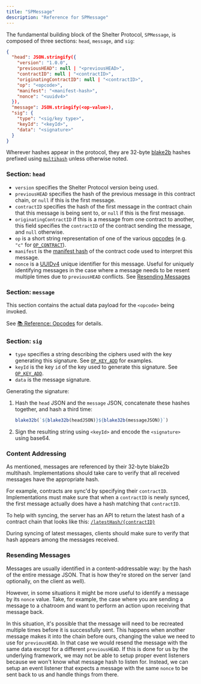 ```yaml
---
title: "SPMessage"
description: "Reference for SPMessage"
---
```


The fundamental building block of the Shelter Protocol, `SPMessage`, is composed of three sections: `head`, `message`, and `sig`:

```json
{
  "head": JSON.stringify({
    "version": "1.0.0",
    "previousHEAD": null | "<previousHEAD>",
    "contractID": null | "<contractID>",
    "originatingContractID": null | "<contractID>",
    "op": "<opcode>",
    "manifest": "<manifest-hash>",
    "nonce": "<uuidv4>"
  }),
  "message": JSON.stringify(<op-value>),
  "sig": {
    "type": "<sig/key type>",
    "keyId": "<keyId>",
    "data": "<signature>"
  }
}
```

Wherever hashes appear in the protocol, they are 32-byte [blake2b](https://www.blake2.net/) hashes prefixed using [`multihash`](https://multiformats.io/multihash/) unless otherwise noted.

### Section: `head`

- `version` specifies the Shelter Protocol version being used.
- `previousHEAD` specifies the hash of the previous message in this contract chain, or `null` if this is the first message.
- `contractID` specifies the hash of the first message in the contract chain that this message is being sent to, or `null` if this is the first message.
- `originatingContractID` if this is a message from one contract to another, this field specifies the `contractID` of the contract sending the message, and `null` otherwise.
- `op` is a short string representation of one of the various [opcodes](opcodes) (e.g. `"c"` for [`OP_CONTRACT`](opcodes#op_contract)).
- `manifest` is the [manifest hash](contract-manifests) of the contract code used to interpret this message.
- `nonce` is a [UUIDv4](https://en.wikipedia.org/wiki/Universally_unique_identifier#Version_4_(random)) unique identifier for this message. Useful for uniquely identifying messages in the case where a message needs to be resent multiple times due to `previousHEAD` conflicts. See [Resending Messages](#resending-messages)

### Section: `message`

This section contains the actual data payload for the `<opcode>` being invoked.

See [📚 Reference: Opcodes](opcodes) for details.

### Section: `sig`

- `type` specifies a string describing the ciphers used with the key generating this signature. See [`OP_KEY_ADD`](opcodes#op_key_add) for examples.
- `keyId` is the key `id` of the key used to generate this signature. See [`OP_KEY_ADD`](opcodes#op_key_add).
- `data` is the message signature.

Generating the signature:

1. Hash the `head` JSON and the `message` JSON, concatenate these hashes together, and hash a third time:

   ```js
   blake32b(`${blake32b(headJSON)}${blake32b(messageJSON)}`)
   ```

2. Sign the resulting string using `<keyId>` and encode the `<signature>` using base64.

### Content Addressing

As mentioned, messages are referenced by their 32-byte blake2b multihash. Implementations should take care to verify that all received messages have the appropriate hash.

For example, contracts are sync'd by specifying their `contractID`. Implementations must make sure that when a `contractID` is newly synced, the first message actually does have a hash matching that `contractID`.

To help with syncing, the server has an API to return the latest hash of a contract chain that looks like this: [`/latestHash/{contractID}`](server-api#latesthash)

During syncing of latest messages, clients should make sure to verify that hash appears among the messages received.

### Resending Messages

Messages are usually identified in a content-addressable way: by the hash of the entire message JSON. That is how they're stored on the server (and optionally, on the client as well).

However, in some situations it might be more useful to identify a message by its `nonce` value. Take, for example, the case where you are sending a message to a chatroom and want to perform an action upon receiving that message back.

In this situation, it's possible that the message will need to be recreated multiple times before it is successfully sent. This happens when another message makes it into the chain before ours, changing the value we need to use for `previousHEAD`. In that case we would resend the message with the same data except for a different `previousHEAD`. If this is done for us by the underlying framework, we may not be able to setup proper event listeners because we won't know what message hash to listen for. Instead, we can setup an event listener that expects a message with the same `nonce` to be sent back to us and handle things from there.
